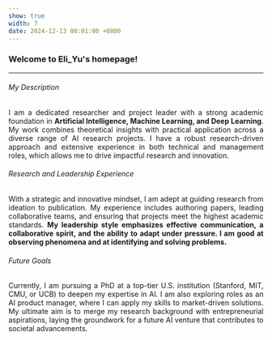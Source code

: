 ```yaml
---
show: true
width: 7
date: 2024-12-13 00:01:00 +0800
---
```


<div class="p-4">
    <h3>Welcome to Eli_Yu's homepage!</h3>
    <hr />
    <section style="text-align: justify;">
        <p>
        <h6>My Description</h6>
            I am a dedicated researcher and project leader with a strong academic foundation in <strong>Artificial Intelligence, Machine Learning, and Deep Learning</strong>. My work combines theoretical insights with practical application across a diverse range of AI research projects. I have a robust research-driven approach and extensive experience in both technical and management roles, which allows me to drive impactful research and innovation.
        </p>
    </section>
    <section style="text-align: justify;">
        <h6>Research and Leadership Experience</h6>
        <p>
            With a strategic and innovative mindset, I am adept at guiding research from ideation to publication. My experience includes authoring papers, leading collaborative teams, and ensuring that projects meet the highest academic standards. <strong>My leadership style emphasizes effective communication, a collaborative spirit, and the ability to adapt under pressure. I am good at observing phenomena and at identifying and solving problems.</strong>
        </p>
    </section>
    <section style="text-align: justify;">
        <h6>Future Goals</h6>
        <p>
            Currently, I am pursuing a PhD at a top-tier U.S. institution (Stanford, MIT, CMU, or UCB) to deepen my expertise in AI. I am also exploring roles as an AI product manager, where I can apply my skills to market-driven solutions. My ultimate aim is to merge my research background with entrepreneurial aspirations, laying the groundwork for a future AI venture that contributes to societal advancements.
        </p>
    </section>
</div>
